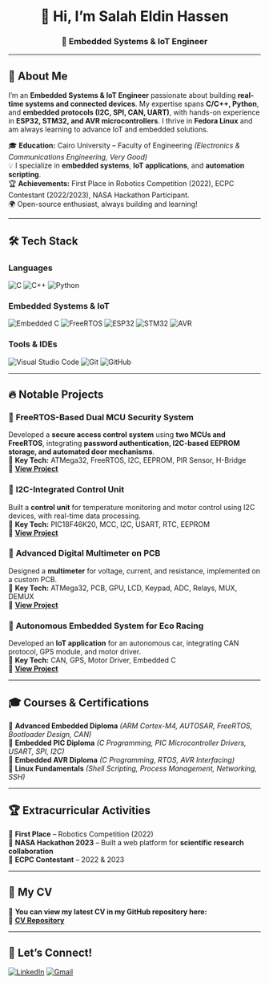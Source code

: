 <h1 align="center">👋 Hi, I’m Salah Eldin Hassen</h1>  
<h3 align="center">🚀 Embedded Systems & IoT Engineer</h3>  

---

## 🚀 About Me  
I’m an **Embedded Systems & IoT Engineer** passionate about building **real-time systems and connected devices**. My expertise spans **C/C++, Python**, and **embedded protocols (I2C, SPI, CAN, UART)**, with hands-on experience in **ESP32, STM32, and AVR microcontrollers**. I thrive in **Fedora Linux** and am always learning to advance IoT and embedded solutions.  

🎓 **Education:** Cairo University – Faculty of Engineering *(Electronics & Communications Engineering, Very Good)*  
💡 I specialize in **embedded systems**, **IoT applications**, and **automation scripting**.  
🏆 **Achievements:** First Place in Robotics Competition (2022), ECPC Contestant (2022/2023), NASA Hackathon Participant.  
🌍 Open-source enthusiast, always building and learning!  

---

## 🛠️ Tech Stack  

### **Languages**  
![C](https://img.shields.io/badge/C-00599C?style=flat&logo=c&logoColor=white)  ![C++](https://img.shields.io/badge/C++-00599C?style=flat&logo=c%2B%2B&logoColor=white)  ![Python](https://img.shields.io/badge/Python-3776AB?style=flat&logo=python&logoColor=white)  

### **Embedded Systems & IoT**  
![Embedded C](https://img.shields.io/badge/Embedded-C-00599C?style=flat&logo=c&logoColor=white)  ![FreeRTOS](https://img.shields.io/badge/FreeRTOS-0099CC?style=flat&logo=freertos&logoColor=white)  ![ESP32](https://img.shields.io/badge/ESP32-000000?style=flat)  ![STM32](https://img.shields.io/badge/STM32-03234B?style=flat)  ![AVR](https://img.shields.io/badge/AVR-000000?style=flat)  

### **Tools & IDEs**  
![Visual Studio Code](https://img.shields.io/badge/VS_Code-0078D4?style=flat&logo=visual-studio-code&logoColor=white)  ![Git](https://img.shields.io/badge/Git-F05032?style=flat&logo=git&logoColor=white)  ![GitHub](https://img.shields.io/badge/GitHub-181717?style=flat&logo=github&logoColor=white)  

---

## 🔥 Notable Projects  

### 🔹 **FreeRTOS-Based Dual MCU Security System**  
Developed a **secure access control system** using **two MCUs and FreeRTOS**, integrating **password authentication, I2C-based EEPROM storage, and automated door mechanisms**.  
📌 **Key Tech:** ATMega32, FreeRTOS, I2C, EEPROM, PIR Sensor, H-Bridge  
🔗 **[View Project](https://github.com/salah0eldin?tab=repositories)**  

### 🔹 **I2C-Integrated Control Unit**  
Built a **control unit** for temperature monitoring and motor control using I2C devices, with real-time data processing.  
📌 **Key Tech:** PIC18F46K20, MCC, I2C, USART, RTC, EEPROM  
🔗 **[View Project](https://github.com/salah0eldin?tab=repositories)**  

### 🔹 **Advanced Digital Multimeter on PCB**  
Designed a **multimeter** for voltage, current, and resistance, implemented on a custom PCB.  
📌 **Key Tech:** ATMega32, PCB, GPU, LCD, Keypad, ADC, Relays, MUX, DEMUX  
🔗 **[View Project](https://github.com/salah0eldin?tab=repositories)**  

### 🔹 **Autonomous Embedded System for Eco Racing**  
Developed an **IoT application** for an autonomous car, integrating CAN protocol, GPS module, and motor driver.  
📌 **Key Tech:** CAN, GPS, Motor Driver, Embedded C  
🔗 **[View Project](https://github.com/salah0eldin?tab=repositories)**  

---

## 🎓 Courses & Certifications  

📌 **Advanced Embedded Diploma** *(ARM Cortex-M4, AUTOSAR, FreeRTOS, Bootloader Design, CAN)*  
📌 **Embedded PIC Diploma** *(C Programming, PIC Microcontroller Drivers, USART, SPI, I2C)*  
📌 **Embedded AVR Diploma** *(C Programming, RTOS, AVR Interfacing)*  
📌 **Linux Fundamentals** *(Shell Scripting, Process Management, Networking, SSH)*  

---

## 🏆 Extracurricular Activities  

🏅 **First Place** – Robotics Competition (2022)  
🏅 **NASA Hackathon 2023** – Built a web platform for **scientific research collaboration**  
🏅 **ECPC Contestant** – 2022 & 2023  

---

## 📄 My CV  

📌 **You can view my latest CV in my GitHub repository here:**  
🔗 **[CV Repository](https://github.com/salah0eldin/cv)**  

---

## 📩 Let’s Connect!  

[![LinkedIn](https://img.shields.io/badge/LinkedIn-0A66C2?style=flat&logo=linkedin&logoColor=white)](https://www.linkedin.com/in/salah-eldin-hassen-5bba10250/)  [![Gmail](https://img.shields.io/badge/Gmail-D14836?style=flat&logo=gmail&logoColor=white)](mailto:salah1423161@gmail.com) 

